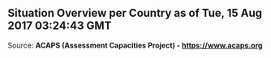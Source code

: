 ## Situation Overview per Country as of Tue, 15 Aug 2017 03:24:43 GMT

Source: **ACAPS (Assessment Capacities Project) - https://www.acaps.org**